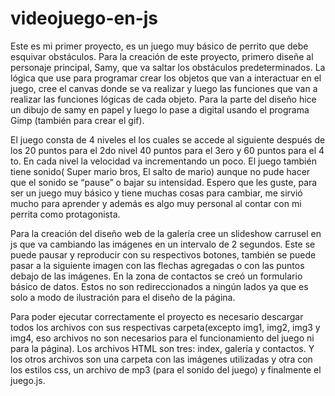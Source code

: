 # videojuego-en-js
Este es mi primer proyecto, es un juego muy básico de perrito que debe esquivar obstáculos. 
Para la creación de este proyecto, primero diseñe al personaje principal, Samy, que va saltar los obstáculos predeterminados. La lógica que use para programar crear los objetos que van a interactuar en el juego, cree el canvas donde se va realizar y luego las funciones que van a realizar las funciones lógicas de cada objeto. 
Para la parte del diseño hice un dibujo de samy en papel y luego lo pase a digital usando el programa Gimp (también para crear el gif).

[](https://github.com/julietaibarra/videojuego-en-js/blob/master/img/img1.png)

El juego consta de 4 niveles el los cuales se accede al siguiente después de los 20 puntos para el 2do nivel 40 puntos para el 3ero y 60 puntos para el 4 to. En cada nivel la velocidad va incrementando un poco. El juego también tiene sonido( Super mario bros, El salto de mario) aunque no pude hacer que el sonido se “pause” o bajar  su intensidad. Espero que les guste, para ser un juego muy básico y tiene muchas cosas para cambiar, me sirvió mucho para aprender y además es algo muy personal al contar con mi perrita como protagonista.

Para la creación del diseño web de la galería cree un slideshow carrusel en js que va cambiando las imágenes en un intervalo de 2 segundos. Este se puede pausar y reproducir con su respectivos botones, también se puede pasar a la siguiente imagen con las flechas agregadas o con las puntos debajo de las imágenes.
En la zona de contactos se creó un formulario básico de datos. Estos no son redireccionados a ningún lados ya que es solo a modo de ilustración para el diseño de la página.

Para poder ejecutar correctamente el proyecto es necesario descargar todos los archivos con sus respectivas carpeta(excepto img1, img2, img3 y img4, eso archivos no son necesarios para el funcionamiento del juego ni para la página). Los archivos HTML son tres: index, galería y contactos. Y los otros archivos son una carpeta con las imágenes utilizadas y otra con los estilos css, un archivo de mp3 (para el sonido del juego) y finalmente el juego.js.
